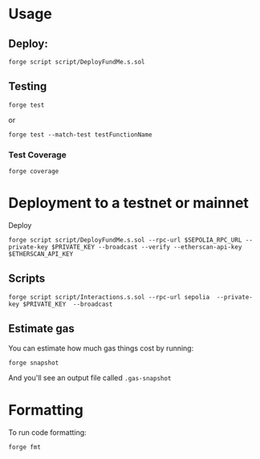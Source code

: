 # Usage

## Deploy:

```
forge script script/DeployFundMe.s.sol
```

## Testing


```
forge test
```

or 

```
forge test --match-test testFunctionName
```

### Test Coverage

```
forge coverage
```

# Deployment to a testnet or mainnet

Deploy

```
forge script script/DeployFundMe.s.sol --rpc-url $SEPOLIA_RPC_URL --private-key $PRIVATE_KEY --broadcast --verify --etherscan-api-key $ETHERSCAN_API_KEY
```

## Scripts

```
forge script script/Interactions.s.sol --rpc-url sepolia  --private-key $PRIVATE_KEY  --broadcast
```

## Estimate gas

You can estimate how much gas things cost by running:

```
forge snapshot
```

And you'll see an output file called `.gas-snapshot`


# Formatting

To run code formatting:
```
forge fmt
```